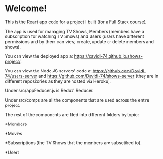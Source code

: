 # Welcome!

This is the React app code for a project I built (for a Full Stack course).


The app is used for managing TV Shows, Members (members have a subscription for watching TV Shows) and Users (users have different permissions and by them can view, create, update or delete members and shows).


You can view the deployed app at https://davidi-74.github.io/shows-project/.


You can view the Node.JS servers' code at https://github.com/Davidi-74/users-server and https://github.com/Davidi-74/shows-server (they are in different repositories as they are hosted via Heroku).


Under src/appReducer.js is Redux' Reducer.


Under src/comps are all the components that are used across the entire project.


The rest of the components are filed into different folders by topic:

*Members

*Movies

*Subscriptions (the TV Shows that the members are subsctibed to).

*Users
